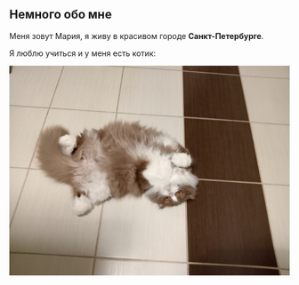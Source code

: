 ## Немного обо мне

Меня зовут Мария, я живу в красивом городе **Санкт-Петербурге**.

Я люблю учиться и у меня есть котик:

![cat](/IMG_20231222_231457.jpg)
